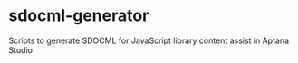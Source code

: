 sdocml-generator
================

Scripts to generate SDOCML for JavaScript library content assist in Aptana Studio
